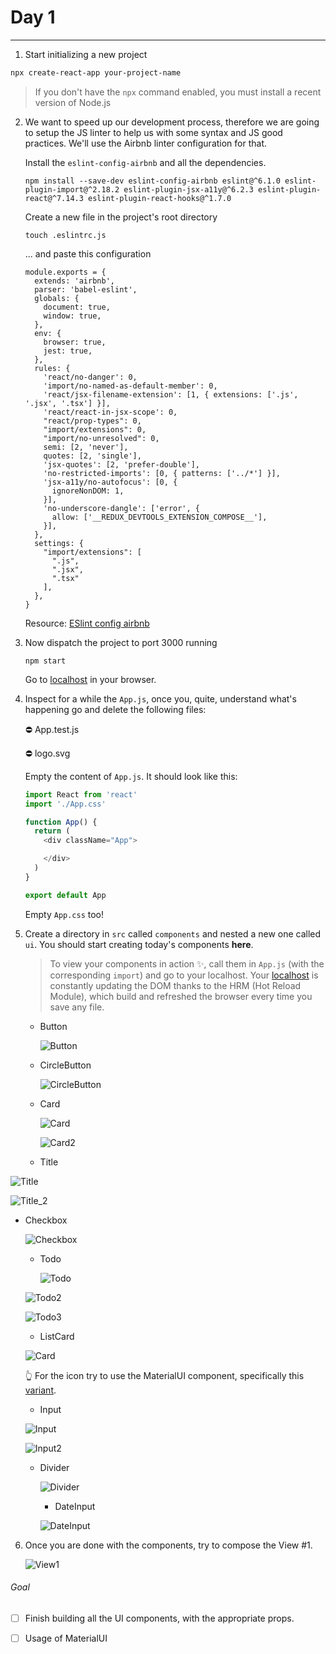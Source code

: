 # Day 1

-----



1. Start initializing a new project

```bash
npx create-react-app your-project-name
```

> If you don't have the `npx` command enabled, you must install a recent version of Node.js

2. We want to speed up our development process, therefore we are going to setup the JS linter to help us with some syntax and JS good practices. We'll use the Airbnb linter configuration for that.

   Install the `eslint-config-airbnb` and all the dependencies.

   ```
   npm install --save-dev eslint-config-airbnb eslint@^6.1.0 eslint-plugin-import@^2.18.2 eslint-plugin-jsx-a11y@^6.2.3 eslint-plugin-react@^7.14.3 eslint-plugin-react-hooks@^1.7.0
   ```

   

   Create a new file in the project's root directory

   ```
   touch .eslintrc.js
   ```

   ... and paste this configuration

   ```
   module.exports = {
     extends: 'airbnb',
     parser: 'babel-eslint',
     globals: {
       document: true,
       window: true,
     },
     env: {
       browser: true,
       jest: true,
     },
     rules: {
       'react/no-danger': 0,
       'import/no-named-as-default-member': 0,
       'react/jsx-filename-extension': [1, { extensions: ['.js', '.jsx', '.tsx'] }],
       'react/react-in-jsx-scope': 0,
       "react/prop-types": 0,
       "import/extensions": 0,
       "import/no-unresolved": 0,
       semi: [2, 'never'],
       quotes: [2, 'single'],
       'jsx-quotes': [2, 'prefer-double'],
       'no-restricted-imports': [0, { patterns: ['../*'] }],
       'jsx-a11y/no-autofocus': [0, {
         ignoreNonDOM: 1,
       }],
       'no-underscore-dangle': ['error', {
         allow: ['__REDUX_DEVTOOLS_EXTENSION_COMPOSE__'],
       }],
     },
     settings: {
       "import/extensions": [
         ".js",
         ".jsx",
         ".tsx"
       ],
     },
   }
   
   ```

   

   Resource: [ESlint config airbnb](https://github.com/airbnb/javascript/tree/master/packages/eslint-config-airbnb)

3. Now dispatch the project to port 3000 running

   ```
   npm start
   ```

   Go to [localhost](http://localhost:3000) in your browser.

   

4. Inspect for a while the `App.js`, once you, quite, understand what's happening go and delete the following files:

   ⛔ App.test.js

   ⛔ logo.svg

   Empty the content of `App.js`. It should look like this: 

   ```js
   import React from 'react'
   import './App.css'
   
   function App() {
     return (
       <div className="App">
   
       </div>
     )
   }
   
   export default App
   
   ```

   Empty `App.css` too!

   

5. Create a directory in `src` called `components` and nested a new one called `ui`. You should start creating today's components **here**.

   > To view your components in action ✨, call them in `App.js` (with the corresponding `import`) and go to your localhost. Your  [localhost](http://localhost:3000) is constantly updating the DOM thanks to the HRM (Hot Reload Module), which build and refreshed the browser every time you save any file.  

   

   * Button

     ![Button](D:\Documentos\code\react_course\_project\Button.png)

     

   * CircleButton

     ![CircleButton](D:\Documentos\code\react_course\_project\CircleButton.png)

     

   * Card

     ![Card](D:\Documentos\code\react_course\_project\Card.png)

     

     ![Card2](D:\Documentos\code\react_course\_project\Card2.png)

     

   * Title

   
![Title](D:\Documentos\code\react_course\_project\Title.png)
   

   
![Title_2](D:\Documentos\code\react_course\_project\Title_2.png)
   

   
* Checkbox
   

   ![Checkbox](D:\Documentos\code\react_course\_project\Checkbox.png)

   
   
   * Todo
   
     ![Todo](D:\Documentos\code\react_course\_project\Todo.png)
   
   
   
   ![Todo2](D:\Documentos\code\react_course\_project\Todo2.png)
   
   
   
   ![Todo3](D:\Documentos\code\react_course\_project\Todo3.png)
   
   
   
   
   
   * ListCard
   
   ![Card](D:\Documentos\code\react_course\_project\Card.png)
   
   
   
   👆 For the icon try to use the MaterialUI component, specifically this [variant](https://material-ui.com/components/icons/#icon-font-icons).
   
   
   
   * Input
   
   
   ![Input](D:\Documentos\code\react_course\_project\Input.png)
   
   ![Input2](D:\Documentos\code\react_course\_project\Input2.png)
   
   
   
   * Divider
   
     ![Divider](D:\Documentos\code\react_course\_project\Divider.png)
     
     
     
     * DateInput
     
     ![DateInput](D:\Documentos\code\react_course\_project\DateInput.png)
     
     

6. Once you are done with the components, try to compose the View #1. 

   ![View1](D:\Documentos\code\react_course\_project\View1.PNG)





###### Goal

- [ ] Finish building all the UI components, with the appropriate props.

- [ ] Usage of MaterialUI 

